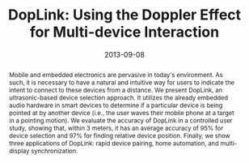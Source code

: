 ---
abstract: |-
  Mobile and embedded electronics are pervasive in today's environment. As such, it is necessary to have a natural and intuitive way for users to indicate the intent to connect to these devices from a distance. We present DopLink, an ultrasonic-based device selection approach. It utilizes the already embedded audio hardware in smart devices to determine if a particular device is being pointed at by another device (i.e., the user waves their mobile phone at a target in a pointing motion). We evaluate the accuracy of DopLink in a controlled user study, showing that, within 3 meters, it has an average accuracy of 95% for device selection and 97% for finding relative device position. Finally, we show three applications of DopLink: rapid device pairing, home automation, and multi-display synchronization.
authors:
- Md. Tanvir Islam Aumi
- Sidhant Gupta
- goel
- Eric Larson
- Shwetak Patel
bibtex: |-
  @inproceedings{Aumi:2013:DUD:2493432.2493515,
   author = {Aumi, Md Tanvir Islam and Gupta, Sidhant and Goel, Mayank and Larson, Eric and Patel, Shwetak},
   title = {DopLink: Using the Doppler Effect for Multi-device Interaction},
   booktitle = {Proceedings of the 2013 ACM International Joint Conference on Pervasive and Ubiquitous Computing},
   series = {UbiComp '13},
   year = {2013},
   isbn = {978-1-4503-1770-2},
   location = {Zurich, Switzerland},
   pages = {583--586},
   numpages = {4},
   url = {http://doi.acm.org/10.1145/2493432.2493515},
   doi = {10.1145/2493432.2493515},
   acmid = {2493515},
   publisher = {ACM},
   address = {New York, NY, USA},
   keywords = {doppler effect, multi-device interaction, pairing, pointing},
  }
caption: ''
citation: |-
  Md Tanvir Islam Aumi, Sidhant Gupta, Mayank Goel, Eric Larson, and Shwetak Patel. 2013. DopLink: using the doppler effect for multi-device interaction.  In Proceedings of the 2013 ACM international joint conference on Pervasive and ubiquitous computing (UbiComp '13). ACM, New York, NY, USA,  583-586. DOI=http://dx.doi.org/10.1145/2493432.2493515
conference: ACM International Joint Conference on Pervasive and Ubiquitous Computing
  (UbiComp), 2013
date: '2013-09-08'
image: '/images/pubs/doplink.jpg'
pdf: /pdfs/doplink.pdf
thumbnail: '/images/pubs/doplink.jpg'
title: 'DopLink: Using the Doppler Effect for Multi-device Interaction'
video: 'https://www.youtube.com/watch?v=HUAH69RuVBM'
video_embed: '<iframe width="560" height="315" src="https://www.youtube.com/embed/HUAH69RuVBM" frameborder="0" allowfullscreen></iframe>'
redirect_from: /projects/DopLink/
---